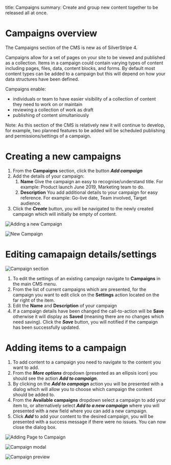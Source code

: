 title: Campaigns
summary: Create and group new content together to be released all at once.

# Campaigns overview

The Campaigns section of the CMS is new as of SilverStripe 4.

Campaigns allow for a set of pages on your site to be viewed and published as a collection. Items in a campaign could contain varying types of content including pages, files, data, content blocks, and forms. By default most content types can be added to a campaign but this will depend on how your data structures have been defined.

Campaigns enable:
* individuals or team to have easier visibility of a collection of content they need to work on or maintain
* reviewing a collection of work as draft
* publishing of content simultaniously 

Note: As this section of the CMS is relatively new it will continue to develop, for example, two planned features to be added will be scheduled publishing and permissions/settings of a campaign.


# Creating a new campaigns

1. From the **Campaigns** section, click the button ***Add campaign***
2. Add the details of your campaign:
	1. **Name** Give the campaign an easy to recognise/understand title. For example: Product launch June 2019, Marketing team to do.
	2. **Description** You add additional details to your campaign for easy reference. For example: Go-live date, Team involved, Target audience.
3. Click the ***Create*** button, you will be navigated to the newly created campaign which will initially be empty of content. 

![Adding a new Campaign](/_images/campaigns-section.png)

![New Campaign](/_images/new-campaign.png)

# Editing camapaign details/settings

![Campaign section](/_images/campaign-gridfield.png)

1. To edit the settings of an existing campaign navigate to **Campaigns** in the main CMS menu. 
2. From the list of current campaigns which are presented, for the campaign you want to edit click on the **Settings** action located on the far right of the item.
3. Edit the **Name** and **Description** of your campaign
4. If a campaign details have been changed the call-to-action will be **Save** otherwise it will display as **Saved** (meaning there are no changes which need saving). Click the ***Save*** button, you will notified if the campaign has been successfully updated.  

# Adding items to a campaign

1. To add content to a campaign you need to navigate to the content you want to add.
2. From the ***More options*** dropdown (presented as an ellipsis icon) you should see the action ***Add to campaign***.
3. By clicking on the ***Add to campaign*** action you will be presented with a dialog which will allow you to choose which campaign the content should be added to.
4. From the **Available campaigns** dropdown select a campaign to add your item to, or alternatively select ***Add to a new campaign*** where you will presented with a new field where you can add a new campaign.
5. Click ***Add*** to add your content to the desired campaign, you will be presented with a success message if there were no issues. You can now close the dialog box.

![Adding Page to Campaign](/_images/add-to-campaign.png)

![Campaign modal](/_images/campaign-modal.png)

![Campaign preview](/_images/preview-campaign.png)
